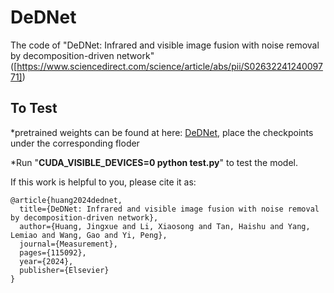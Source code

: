 # DeDNet
The code of "DeDNet: Infrared and visible image fusion with noise removal by decomposition-driven network"([https://www.sciencedirect.com/science/article/abs/pii/S0263224124009771]) 
## To Test
*pretrained weights can be found at here: [DeDNet](https://drive.google.com/drive/folders/1Pu_f3XkrU3-dZZYvFmmfauyGwGWYZ__Z?usp=sharing), place the checkpoints under the corresponding floder

*Run "**CUDA_VISIBLE_DEVICES=0 python test.py**" to test the model.

If this work is helpful to you, please cite it as: 
```
@article{huang2024dednet,
  title={DeDNet: Infrared and visible image fusion with noise removal by decomposition-driven network},
  author={Huang, Jingxue and Li, Xiaosong and Tan, Haishu and Yang, Lemiao and Wang, Gao and Yi, Peng},
  journal={Measurement},
  pages={115092},
  year={2024},
  publisher={Elsevier}
}
```
